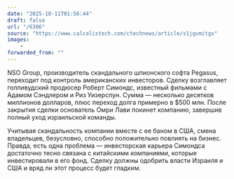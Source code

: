 ```yaml
---
date: "2025-10-11T01:56:44"
draft: false
url: "/6306"
source: "https://www.calcalistech.com/ctechnews/article/s1jgvmitgx"
images:
    -
forwarded_from: ""
---
```


NSO Group, производитель скандального шпионского софта Pegasus, переходит под контроль американских инвесторов. Сделку возглавляет голливудский продюсер Роберт Симондс, известный фильмами с Адамом Сэндлером и Риз Уизерспун. Сумма — несколько десятков миллионов долларов, плюс переход долга примерно в $500 млн. После закрытия сделки основатель Омри Лави покинет компанию, завершив полный уход израильской команды.

Учитывая скандальность компании вместе с ее баном в США, смена владельцев, безусловно, способно положительно повлиять на бизнес. Правда, есть одна проблема — инвесторская карьера Симондса достаточно тесно связана с китайскими компаниями, которые инвестировали в его фонд. Сделку должны одобрить власти Израиля и США и вряд ли этот процесс будет гладким.
